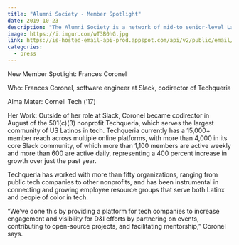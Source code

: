 ```yaml
---
title: "Alumni Society - Member Spotlight"
date: 2019-10-23
description: "The Alumni Society is a network of mid-to senior-level Latino leaders who graduated from the country’s top universities. This network offers exclusive opportunities for growth and empowerment, with the goal of advancing Latino leadership in America."
image: https://i.imgur.com/wT3B0hG.jpg
link: https://is-hosted-email-api-prod.appspot.com/api/v2/public/email/5793910949937152/4695767235690496
categories:
  - press
---
```


New Member Spotlight: Frances Coronel

Who: Frances Coronel, software engineer at Slack, codirector of Techqueria

Alma Mater: Cornell Tech (’17)

Her Work: Outside of her role at Slack, Coronel became codirector in August of the 501(c)(3) nonprofit Techqueria, which serves the largest community of US Latinos in tech. Techqueria currently has a 15,000+ member reach across multiple online platforms, with more than 4,000 in its core Slack community, of which more than 1,100 members are active weekly and more than 600 are active daily, representing a 400 percent increase in growth over just the past year.

Techqueria has worked with more than fifty organizations, ranging from public tech companies to other nonprofits, and has been instrumental in connecting and growing employee resource groups that serve both Latinx and people of color in tech.

“We’ve done this by providing a platform for tech companies to increase engagement and visibility for D&I efforts by partnering on events, contributing to open-source projects, and facilitating mentorship,” Coronel says.
